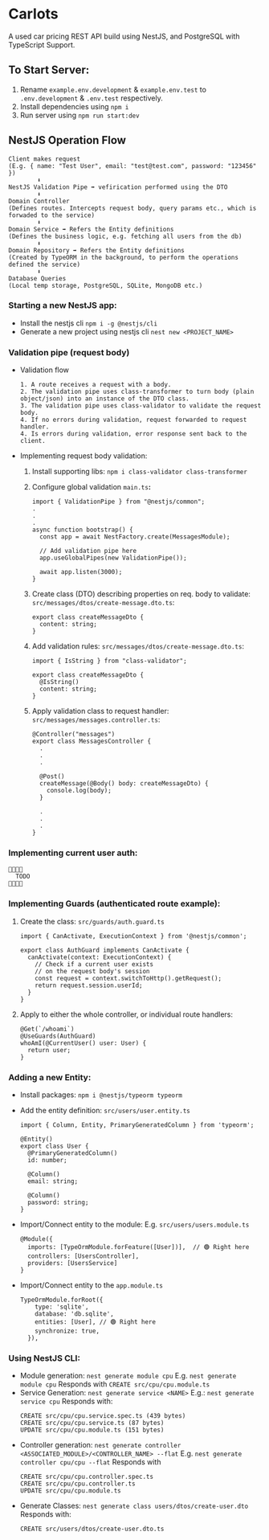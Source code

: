 # Carlots

A used car pricing REST API build using NestJS, and PostgreSQL with TypeScript Support.

## To Start Server:

1. Rename `example.env.development` & `example.env.test` to `.env.development` & `.env.test` respectively.
2. Install dependencies using `npm i`
3. Run server using `npm run start:dev`

## NestJS Operation Flow

```
Client makes request
(E.g. { name: "Test User", email: "test@test.com", password: "123456" })
        ⬇️
NestJS Validation Pipe ➡️ vefirication performed using the DTO
        ⬇️
Domain Controller
(Defines routes. Intercepts request body, query params etc., which is forwaded to the service)
        ⬇️
Domain Service ➡️ Refers the Entity definitions
(Defines the business logic, e.g. fetching all users from the db)
        ⬇️
Domain Repository ➡️ Refers the Entity definitions
(Created by TypeORM in the background, to perform the operations defined the service)
        ⬇️
Database Queries
(Local temp storage, PostgreSQL, SQLite, MongoDB etc.)
```

### Starting a new NestJS app:

- Install the nestjs cli
  `npm i -g @nestjs/cli`
- Generate a new project using nestjs cli
  `nest new <PROJECT_NAME>`

### Validation pipe (request body)

- Validation flow

  ```
  1. A route receives a request with a body.
  2. The validation pipe uses class-transformer to turn body (plain object/json) into an instance of the DTO class.
  3. The validation pipe uses class-validator to validate the request body.
  4. If no errors during validation, request forwarded to request handler.
  4. Is errors during validation, error response sent back to the client.
  ```

- Implementing request body validation:

  1.  Install supporting libs:
      `npm i class-validator class-transformer`
  2.  Configure global validation
      `main.ts`<b>:</b>

      ```
      import { ValidationPipe } from "@nestjs/common";
      .
      .
      .
      async function bootstrap() {
        const app = await NestFactory.create(MessagesModule);

        // Add validation pipe here
        app.useGlobalPipes(new ValidationPipe());

        await app.listen(3000);
      }
      ```

  3.  Create class (DTO) describing properties on req. body to validate:
      `src/messages/dtos/create-message.dto.ts`:

      ```
      export class createMessageDto {
        content: string;
      }

      ```

  4.  Add validation rules:
      `src/messages/dtos/create-message.dto.ts`:

      ```
      import { IsString } from "class-validator";

      export class createMessageDto {
        @IsString()
        content: string;
      }

      ```

  5.  Apply validation class to request handler:
      `src/messages/messages.controller.ts`:

      ```
      @Controller("messages")
      export class MessagesController {
        .
        .
        .

        @Post()
        createMessage(@Body() body: createMessageDto) {
          console.log(body);
        }

        .
        .
        .
      }
      ```

### Implementing current user auth:

```
🚫🚫🚫🚫
  TODO
🚫🚫🚫🚫
```

### Implementing Guards (authenticated route example):

1. Create the class: `src/guards/auth.guard.ts`

   ```
   import { CanActivate, ExecutionContext } from '@nestjs/common';

   export class AuthGuard implements CanActivate {
     canActivate(context: ExecutionContext) {
       // Check if a current user exists
       // on the request body's session
       const request = context.switchToHttp().getRequest();
       return request.session.userId;
     }
   }
   ```

2. Apply to either the whole controller, or individual route handlers:
   ```
   @Get(`/whoami`)
   @UseGuards(AuthGuard)
   whoAmI(@CurrentUser() user: User) {
     return user;
   }
   ```

### Adding a new Entity:

- Install packages: `npm i @nestjs/typeorm typeorm`
- Add the entity definition: `src/users/user.entity.ts`

  ```
  import { Column, Entity, PrimaryGeneratedColumn } from 'typeorm';

  @Entity()
  export class User {
    @PrimaryGeneratedColumn()
    id: number;

    @Column()
    email: string;

    @Column()
    password: string;
  }
  ```

- Import/Connect entity to the module:
  E.g. `src/users/users.module.ts`
  ```
  @Module({
    imports: [TypeOrmModule.forFeature([User])],  // 🟢 Right here
    controllers: [UsersController],
    providers: [UsersService]
  }
  ```
- Import/Connect entity to the `app.module.ts`
  ```
  TypeOrmModule.forRoot({
      type: 'sqlite',
      database: 'db.sqlite',
      entities: [User], // 🟢 Right here
      synchronize: true,
    }),
  ```

### Using NestJS CLI:

- Module generation:
  `nest generate module cpu`
  E.g. `nest generate module cpu`
  Responds with
  `CREATE src/cpu/cpu.module.ts`
- Service Generation:
  `nest generate service <NAME>`
  E.g.: `nest generate service cpu`
  Responds with:
  ```
  CREATE src/cpu/cpu.service.spec.ts (439 bytes)
  CREATE src/cpu/cpu.service.ts (87 bytes)
  UPDATE src/cpu/cpu.module.ts (151 bytes)
  ```
- Controller generation:
  `nest generate controller <ASSOCIATED_MODULE>/<CONTROLLER_NAME> --flat`
  E.g. `nest generate controller cpu/cpu --flat`
  Responds with
  ```
  CREATE src/cpu/cpu.controller.spec.ts
  CREATE src/cpu/cpu.controller.ts
  UPDATE src/cpu/cpu.module.ts
  ```
- Generate Classes:
  `nest generate class users/dtos/create-user.dto`
  Responds with:
  ```
  CREATE src/users/dtos/create-user.dto.ts
  ```
